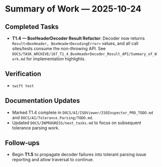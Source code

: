 # Summary of Work — 2025-10-24

## Completed Tasks
- **T1.4 — BoxHeaderDecoder Result Refactor**: Decoder now returns `Result<BoxHeader, BoxHeaderDecodingError>` values, and all call sites/tests consume the non-throwing API. See `DOCS/TASK_ARCHIVE/167_T1_4_BoxHeaderDecoder_Result_API/Summary_of_Work.md` for implementation highlights.

## Verification
- `swift test`

## Documentation Updates
- Marked T1.4 complete in `DOCS/AI/ISOViewer/ISOInspector_PRD_TODO.md` and `DOCS/AI/Tolerance_Parsing/TODO.md`.
- Updated `DOCS/INPROGRESS/next_tasks.md` to focus on subsequent tolerance parsing work.

## Follow-ups
- Begin **T1.5** to propagate decoder failures into tolerant parsing issue reporting and allow traversal to continue.
